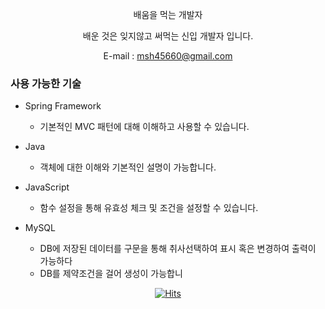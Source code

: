 <div align=center>

 배움을 먹는 개발자
 </div>
 <div align=center>
 배운 것은 잊지않고 써먹는 신입 개발자 입니다.
 
 E-mail : msh45660@gmail.com

 </div>
 
### 사용 가능한 기술
- Spring Framework 
  - 기본적인 MVC 패턴에 대해 이해하고 사용할 수 있습니다.
    
- Java
  - 객체에 대한 이해와 기본적인 설명이 가능합니다.

- JavaScript
   - 함수 설정을 통해 유효성 체크 및 조건을 설정할 수 있습니다.
    
- MySQL
  - DB에 저장된 데이터를 구문을 통해 취사선택하여 표시 혹은 변경하여 출력이 가능하다
  - DB를 제약조건을 걸어 생성이 가능합니

  
<div align=center>

[![Hits](https://hits.seeyoufarm.com/api/count/incr/badge.svg?url=https%3A%2F%2Fgithub.com%2Fmsh45660&count_bg=%2379C83D&title_bg=%23555555&icon=&icon_color=%23E7E7E7&title=hits&edge_flat=false)](https://hits.seeyoufarm.com)
   
</div>
